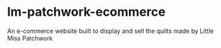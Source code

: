 # lm-patchwork-ecommerce
An e-commerce website built to display and sell the quilts made by Little Miss Patchwork
